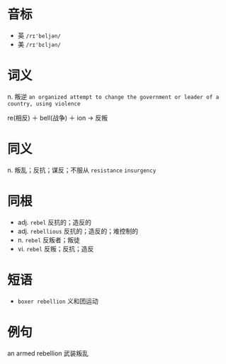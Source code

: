 # 音标

- 英 `/rɪ'beljən/`
- 美 `/rɪ'bɛljən/`

# 词义

n. 叛逆
`an organized attempt to change the government or leader of a country, using violence`



re(相反) ＋ bell(战争) ＋ ion → 反叛

# 同义

n. 叛乱；反抗；谋反；不服从
`resistance` `insurgency`

# 同根

- adj. `rebel` 反抗的；造反的
- adj. `rebellious` 反抗的；造反的；难控制的
- n. `rebel` 反叛者；叛徒
- vi. `rebel` 反叛；反抗；造反

# 短语

- `boxer rebellion` 义和团运动

# 例句

an armed rebellion
武装叛乱


